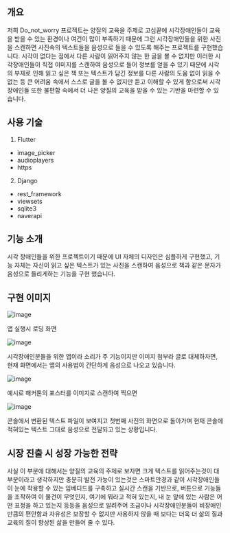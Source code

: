 개요
---------------
저희 Do_not_worry 프로젝트는 양질의 교육을 주제로 고심끝에 시각장애인들이 교육을 받을 수 있는 환경이나 여건이 많이 부족하기 때문에 그런 시각장애인들을 위한 사진을 스캔하면 사진속의 텍스트들을 음성으로 들을 수 있도록 해주는 프로젝트를 구현했습니다. 시각이 없다는 점에서 다른 사람이 읽어주지 않는 한 글을 볼 수 없지만 이러한 시각장애인들이 직접 이미지를 스캔하여 음성으로 들어 정보를 얻을 수 있기 때문에 시각의 부재로 인해 읽고 싶은 책 또는 텍스트가 담긴 정보를  다른 사람의 도움 없이 읽을 수 없는 등 큰 어려움 속에서 스스로 글을 볼 수 없지만 듣고 이해할 수 있게 함으로써 시각장애인들 또한 불편함 속에서 더 나은 양질의 교육을 받을 수 있는 기반을 마련할 수 있습니다.

사용 기술
-------------------
1. Flutter
  * image_picker
  * audioplayers
  * https
2. Django
  * rest_framework
  * viewsets
  * sqlite3
  * naverapi

기능 소개
-------------------
시각 장애인들을 위한 프로젝트이기 때문에 UI 자체의 디자인은 심플하게 구현했고, 기능 자체는 자신이 읽고 싶은 텍스트가 있는 사진을 스캔하여 음성으로 책과 같은 문자가 음성으로 들리게하는 기능을 구현 했습니다.

구현 이미지
-------------------
![image](https://user-images.githubusercontent.com/81365408/152623074-bdf6b4d7-fbcf-4fcd-baa4-264665b9a645.png)

앱 실행시 로딩 화면

![image](https://user-images.githubusercontent.com/81365408/152622085-7938211f-26c7-47f8-8926-bb94434dfaff.png)

시각장애인분들을 위한 앱이라 소리가 주 기능이지만 이미지 첨부라 글로 대체하자면, 현재 화면에서는 앱의 사용법이 간단하게 음성으로 나오고 있습니다.

![image](https://user-images.githubusercontent.com/81365408/152622064-217ff48d-6b82-434a-8535-97f9362ed03f.png)

예시로 해커톤의 포스터를 이미지로 스캔하여 찍으면

![image](https://user-images.githubusercontent.com/81365408/152622188-223963d3-7aa8-432d-9f4a-0927ea5334e5.png)

콘솔에서 변환된 텍스트 파일이 보여지고 첫번째 사진의 화면으로 돌아가며 현재 콘솔에 적혀있는 텍스트 그대로 음성으로 전달되고 있는 상황입니다.


시장 진출 시 성장 가능한 전략
-------------------
사실 이 부분에 대해서는 양질의 교육의 주제로 보자면 크게 텍스트를 읽어주는것이 대부분이라고 생각하지만 충분히 발전 가능이 있는것은 스마트안경과 같이 시각장애인들이 눈에 착용할 수 있는 임베디드를 구축하고 실시간 스캔을 기반으로, 버튼으로 기능들을 조작하여 이 물건이 무엇인지, 여기에 뭐라고 적혀 있는지, 내 눈 앞에 있는 사람은 어떤 표정을 하고 있는지 등등을 음성으로 알려주어 조금이나 시각장애인분들이 비장애인만큼의 편안함과 자유성은 보장할 수 없지만 사용하지 않을 때 보다는 더욱 더 삶의 질과 교육의 질이 향상된 삶을 만들어 줄 수 있다.
